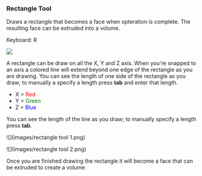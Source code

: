 ### Rectangle Tool

Draws a rectangle that becomes a face when opteration is complete. The resulting face can be extruded into a volume.

Keyboard: R

![](/assets/rectangle_toolbar.png)

A rectangle can be draw on all the X, Y and Z axis. When you're snapped to an axis a colored line will extend beyond one edge of the rectangle as you are drawing. You can see the length of one side of the rectangle as you draw; to manually a specify a length press **tab** and enter that length.

* X = <span style="color:red">Red</span>
* Y = <span style="color:green">Green</span>
* Z = <span style="color:blue">Blue</span>

You can see the length of the line as you draw; to manually specify a length press **tab**.

![](images/rectangle tool 1.png)

![](images/rectangle tool 2.png)

Once you are finished drawing the rectangle it will become a face that can be extruded to create a volume.

